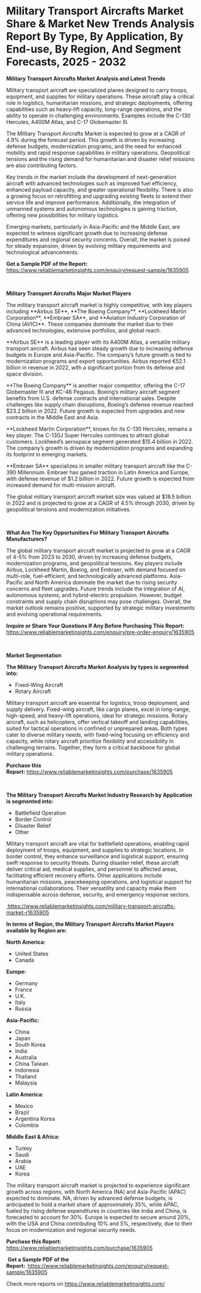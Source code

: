 <p><h1>Military Transport Aircrafts Market Share & Market New Trends Analysis Report By Type, By Application, By End-use, By Region, And Segment Forecasts, 2025 - 2032</h1></p><p><strong>Military Transport Aircrafts Market Analysis and Latest Trends</strong></p>
<p><p>Military transport aircraft are specialized planes designed to carry troops, equipment, and supplies for military operations. These aircraft play a critical role in logistics, humanitarian missions, and strategic deployments, offering capabilities such as heavy-lift capacity, long-range operations, and the ability to operate in challenging environments. Examples include the C-130 Hercules, A400M Atlas, and C-17 Globemaster III.</p><p>The Military Transport Aircrafts Market is expected to grow at a CAGR of 4.9% during the forecast period. This growth is driven by increasing defense budgets, modernization programs, and the need for enhanced mobility and rapid response capabilities in military operations. Geopolitical tensions and the rising demand for humanitarian and disaster relief missions are also contributing factors.</p><p>Key trends in the market include the development of next-generation aircraft with advanced technologies such as improved fuel efficiency, enhanced payload capacity, and greater operational flexibility. There is also a growing focus on retrofitting and upgrading existing fleets to extend their service life and improve performance. Additionally, the integration of unmanned systems and autonomous technologies is gaining traction, offering new possibilities for military logistics.</p><p>Emerging markets, particularly in Asia-Pacific and the Middle East, are expected to witness significant growth due to increasing defense expenditures and regional security concerns. Overall, the market is poised for steady expansion, driven by evolving military requirements and technological advancements.</p></p>
<p><strong>Get a Sample PDF of the Report:&nbsp;</strong> <a href="https://www.reliablemarketinsights.com/enquiry/request-sample/1635905?utm_campaign=1994&utm_medium=2&utm_source=Github&utm_content=ia&utm_term=21012025&utm_id=military-transport-aircrafts">https://www.reliablemarketinsights.com/enquiry/request-sample/1635905</a></p>
<p>&nbsp;</p>
<p><strong>Military Transport Aircrafts Major Market Players</strong></p>
<p><p>The military transport aircraft market is highly competitive, with key players including **Airbus SE**, **The Boeing Company**, **Lockheed Martin Corporation**, **Embraer SA**, and **Aviation Industry Corporation of China (AVIC)**. These companies dominate the market due to their advanced technologies, extensive portfolios, and global reach.</p><p>**Airbus SE** is a leading player with its A400M Atlas, a versatile military transport aircraft. Airbus has seen steady growth due to increasing defense budgets in Europe and Asia-Pacific. The company’s future growth is tied to modernization programs and export opportunities. Airbus reported €52.1 billion in revenue in 2022, with a significant portion from its defense and space division.</p><p>**The Boeing Company** is another major competitor, offering the C-17 Globemaster III and KC-46 Pegasus. Boeing’s military aircraft segment benefits from U.S. defense contracts and international sales. Despite challenges like supply chain disruptions, Boeing’s defense revenue reached $23.2 billion in 2022. Future growth is expected from upgrades and new contracts in the Middle East and Asia.</p><p>**Lockheed Martin Corporation**, known for its C-130 Hercules, remains a key player. The C-130J Super Hercules continues to attract global customers. Lockheed’s aerospace segment generated $15.4 billion in 2022. The company’s growth is driven by modernization programs and expanding its footprint in emerging markets.</p><p>**Embraer SA** specializes in smaller military transport aircraft like the C-390 Millennium. Embraer has gained traction in Latin America and Europe, with defense revenue of $1.2 billion in 2022. Future growth is expected from increased demand for multi-mission aircraft.</p><p>The global military transport aircraft market size was valued at $18.5 billion in 2022 and is projected to grow at a CAGR of 4.5% through 2030, driven by geopolitical tensions and modernization initiatives.</p></p>
<p>&nbsp;</p>
<p><strong>What Are The Key Opportunities For Military Transport Aircrafts Manufacturers?</strong></p>
<p><p>The global military transport aircraft market is projected to grow at a CAGR of 4-5% from 2023 to 2030, driven by increasing defense budgets, modernization programs, and geopolitical tensions. Key players include Airbus, Lockheed Martin, Boeing, and Embraer, with demand focused on multi-role, fuel-efficient, and technologically advanced platforms. Asia-Pacific and North America dominate the market due to rising security concerns and fleet upgrades. Future trends include the integration of AI, autonomous systems, and hybrid-electric propulsion. However, budget constraints and supply chain disruptions may pose challenges. Overall, the market outlook remains positive, supported by strategic military investments and evolving operational requirements.</p></p>
<p><strong>Inquire or Share Your Questions If Any Before Purchasing This Report:</strong> <a href="https://www.reliablemarketinsights.com/enquiry/pre-order-enquiry/1635905?utm_campaign=1994&utm_medium=2&utm_source=Github&utm_content=ia&utm_term=21012025&utm_id=military-transport-aircrafts">https://www.reliablemarketinsights.com/enquiry/pre-order-enquiry/1635905</a></p>
<p>&nbsp;</p>
<p><strong>Market Segmentation</strong></p>
<p><strong>The Military Transport Aircrafts Market Analysis by types is segmented into:</strong></p>
<p><ul><li>Fixed-Wing Aircraft</li><li>Rotary Aircraft</li></ul></p>
<p><p>Military transport aircraft are essential for logistics, troop deployment, and supply delivery. Fixed-wing aircraft, like cargo planes, excel in long-range, high-speed, and heavy-lift operations, ideal for strategic missions. Rotary aircraft, such as helicopters, offer vertical takeoff and landing capabilities, suited for tactical operations in confined or unprepared areas. Both types cater to diverse military needs, with fixed-wing focusing on efficiency and capacity, while rotary aircraft prioritize flexibility and accessibility in challenging terrains. Together, they form a critical backbone for global military operations.</p></p>
<p><strong>Purchase this Report:&nbsp;</strong><a href="https://www.reliablemarketinsights.com/purchase/1635905?utm_campaign=1994&utm_medium=2&utm_source=Github&utm_content=ia&utm_term=21012025&utm_id=military-transport-aircrafts">https://www.reliablemarketinsights.com/purchase/1635905</a></p>
<p>&nbsp;</p>
<p><strong>The Military Transport Aircrafts Market Industry Research by Application is segmented into:</strong></p>
<p><ul><li>Battlefield Operation</li><li>Border Control</li><li>Disaster Relief</li><li>Other</li></ul></p>
<p><p>Military transport aircraft are vital for battlefield operations, enabling rapid deployment of troops, equipment, and supplies to strategic locations. In border control, they enhance surveillance and logistical support, ensuring swift response to security threats. During disaster relief, these aircraft deliver critical aid, medical supplies, and personnel to affected areas, facilitating efficient recovery efforts. Other applications include humanitarian missions, peacekeeping operations, and logistical support for international collaborations. Their versatility and capacity make them indispensable across defense, security, and emergency response sectors.</p></p>
<p><a href="https://www.reliablemarketinsights.com/military-transport-aircrafts-market-r1635905?utm_campaign=1994&utm_medium=2&utm_source=Github&utm_content=ia&utm_term=21012025&utm_id=military-transport-aircrafts">&nbsp;https://www.reliablemarketinsights.com/military-transport-aircrafts-market-r1635905</a></p>
<p><strong>In terms of Region, the Military Transport Aircrafts Market Players available by Region are:</strong></p>
<p>
    <p> <strong> North America: </strong>
        <ul>
            <li>United States</li>
            <li>Canada</li>
        </ul>
        </p> 
    <p> <strong> Europe: </strong>
        <ul>
            <li>Germany</li>
            <li>France</li>
            <li>U.K.</li>
            <li>Italy</li>
            <li>Russia</li>
        </ul>
        </p> 
    <p> <strong> Asia-Pacific: </strong>
        <ul>
            <li>China</li>
            <li>Japan</li>
            <li>South Korea</li>
            <li>India</li>
            <li>Australia</li>
            <li>China Taiwan</li>
            <li>Indonesia</li>
            <li>Thailand</li>
            <li>Malaysia</li>
        </ul>
        </p> 
    <p> <strong> Latin America: </strong>
        <ul>
            <li>Mexico</li>
            <li>Brazil</li>
            <li>Argentina Korea</li>
            <li>Colombia</li>
        </ul>
        </p> 
    <p> <strong> Middle East & Africa: </strong>
        <ul>
            <li>Turkey</li>
            <li>Saudi</li>
            <li>Arabia</li>
            <li>UAE</li>
            <li>Korea</li>
        </ul>
    </p>
    </p>
<p><p>The military transport aircraft market is projected to experience significant growth across regions, with North America (NA) and Asia-Pacific (APAC) expected to dominate. NA, driven by advanced defense budgets, is anticipated to hold a market share of approximately 35%, while APAC, fueled by rising defense expenditures in countries like India and China, is forecasted to account for 30%. Europe is expected to secure around 20%, with the USA and China contributing 10% and 5%, respectively, due to their focus on modernization and regional security needs.</p></p>
<p><strong>Purchase this Report: </strong><a href="https://www.reliablemarketinsights.com/purchase/1635905?utm_campaign=1994&utm_medium=2&utm_source=Github&utm_content=ia&utm_term=21012025&utm_id=military-transport-aircrafts">https://www.reliablemarketinsights.com/purchase/1635905</a></p>
<p>&nbsp;<strong>Get a Sample PDF of the Report:&nbsp;&nbsp;</strong><a href="https://www.reliablemarketinsights.com/enquiry/request-sample/1635905?utm_campaign=1994&utm_medium=2&utm_source=Github&utm_content=ia&utm_term=21012025&utm_id=military-transport-aircrafts">https://www.reliablemarketinsights.com/enquiry/request-sample/1635905</a></p>
<p><strong></strong></p>
<p>Check more reports on <a href="https://www.reliablemarketinsights.com/?utm_campaign=1994&utm_medium=2&utm_source=Github&utm_content=ia&utm_term=21012025&utm_id=military-transport-aircrafts">https://www.reliablemarketinsights.com/</a></p>